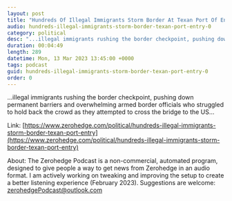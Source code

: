 ```yaml
---
layout: post
title: "Hundreds Of Illegal Immigrants Storm Border At Texan Port Of Entry"
audio: hundreds-illegal-immigrants-storm-border-texan-port-entry-0
category: political
desc: "...illegal immigrants rushing the border checkpoint, pushing down permanent barriers and overwhelming armed border officials who struggled to hold back the crowd as they attempted to cross the bridge to the US..."
duration: 00:04:49
length: 289
datetime: Mon, 13 Mar 2023 13:45:00 +0000
tags: podcast
guid: hundreds-illegal-immigrants-storm-border-texan-port-entry-0
order: 0
---
```

...illegal immigrants rushing the border checkpoint, pushing down permanent barriers and overwhelming armed border officials who struggled to hold back the crowd as they attempted to cross the bridge to the US...

Link: [https://www.zerohedge.com/political/hundreds-illegal-immigrants-storm-border-texan-port-entry](https://www.zerohedge.com/political/hundreds-illegal-immigrants-storm-border-texan-port-entry)

About: The Zerohedge Podcast is a non-commercial, automated program, designed to give people a way to get news from Zerohedge in an audio format.  I am actively working on tweaking and improving the setup to create a better listening experience (February 2023).  Suggestions are welcome: [zerohedgePodcast@outlook.com](mailto:zerohedgePodcast@outlook.com)